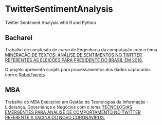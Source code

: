 # TwitterSentimentAnalysis
Twitter Sentiment Analysis whit R and Python

## Bacharel

Trabalho de conclusão de curso de Engenharia da computação com o tema [MINERAÇÃO DE TEXTOS: ANÁLISE DE SENTIMENTOS NO TWITTER
REFERENTES ÀS ELEIÇÕES PARA PRESIDENTE DO BRASIL EM 2018.](https://drive.google.com/file/d/1I8PtD8yw5_D49upk_EgE71GfkqoUQKHP/view?usp=sharing)

O projeto apresenta scripts para processamentos dos dados capturados com o [RobotTweets](https://github.com/joaooab/RobotTweets)

## MBA

Trabalho do MBA Executivo em Gestão de Tecnologias da Informação - Liderança, Governança e Negócios com o tema [TECNOLOGIAS EMERGENTES PARA ANÁLISE DE COMPORTAMENTO NO TWITTER REFERENTE À VACINA DO NOVO CORONAVÍRUS.](https://drive.google.com/file/d/1JqsfRrLgaPwhfB0K8HtTjw9TkEd7IMr2/view?usp=sharing)
